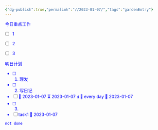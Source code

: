 ```yaml
---
{"dg-publish":true,"permalink":"//2023-01-07/","tags":"gardenEntry"}
---
```


<font color="blue">今日重点工作
- [ ] 1
- [ ] 2
- [ ] 3


<font color="blue">明日计划
- [ ] 1.  理发
- [ ] 2.  写日记
- [ ] 📅 2023-01-07 ⏳ 2023-01-07 ⏫ 🔁 every day 🛫 2023-01-07 
- [ ] 3. 
- [ ] task1 📅 2023-01-07

```task
not done
```